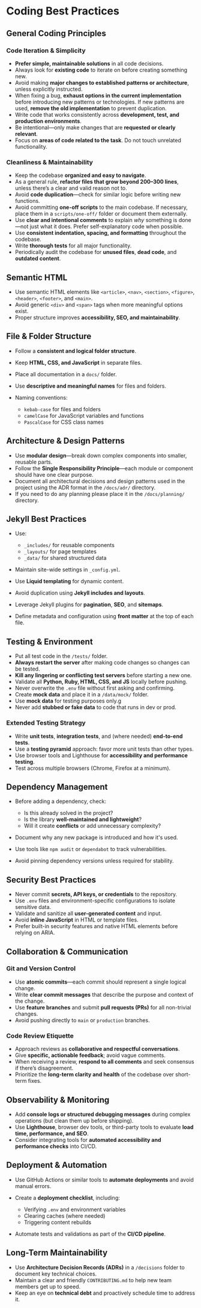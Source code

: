 # Coding Best Practices

## General Coding Principles

### Code Iteration & Simplicity

* **Prefer simple, maintainable solutions** in all code decisions.
* Always look for **existing code** to iterate on before creating something new.
* Avoid making **major changes to established patterns or architecture**, unless explicitly instructed.
* When fixing a bug, **exhaust options in the current implementation** before introducing new patterns or technologies. If new patterns are used, **remove the old implementation** to prevent duplication.
* Write code that works consistently across **development, test, and production environments**.
* Be intentional—only make changes that are **requested or clearly relevant**.
* Focus on **areas of code related to the task**. Do not touch unrelated functionality.

### Cleanliness & Maintainability

* Keep the codebase **organized and easy to navigate**.
* As a general rule, **refactor files that grow beyond 200–300 lines**, unless there’s a clear and valid reason not to.
* Avoid **code duplication**—check for similar logic before writing new functions.
* Avoid committing **one-off scripts** to the main codebase. If necessary, place them in a `scripts/one-off/` folder or document them externally.
* Use **clear and intentional comments** to explain *why* something is done—not just what it does. Prefer self-explanatory code when possible.
* Use **consistent indentation, spacing, and formatting** throughout the codebase.
* Write **thorough tests** for all major functionality.
* Periodically audit the codebase for **unused files**, **dead code**, and **outdated content**.

## Semantic HTML

* Use semantic HTML elements like `<article>`, `<nav>`, `<section>`, `<figure>`, `<header>`, `<footer>`, and `<main>`.
* Avoid generic `<div>` and `<span>` tags when more meaningful options exist.
* Proper structure improves **accessibility, SEO, and maintainability**.

## File & Folder Structure

* Follow a **consistent and logical folder structure**.
* Keep **HTML, CSS, and JavaScript** in separate files.
* Place all documentation in a `docs/` folder.
* Use **descriptive and meaningful names** for files and folders.
* Naming conventions:

  * `kebab-case` for files and folders
  * `camelCase` for JavaScript variables and functions
  * `PascalCase` for CSS class names

## Architecture & Design Patterns

* Use **modular design**—break down complex components into smaller, reusable parts.
* Follow the **Single Responsibility Principle**—each module or component should have one clear purpose.
* Document all architectural decisions and design patterns used in the project using the ADR format in the `/docs/adr/` directory.
* If you need to do any planning please place it in the `/docs/planning/` directory.

## Jekyll Best Practices

* Use:

  * `_includes/` for reusable components
  * `_layouts/` for page templates
  * `_data/` for shared structured data
  
* Maintain site-wide settings in `_config.yml`.
* Use **Liquid templating** for dynamic content.
* Avoid duplication using **Jekyll includes and layouts**.
* Leverage Jekyll plugins for **pagination**, **SEO**, and **sitemaps**.
* Define metadata and configuration using **front matter** at the top of each file.

## Testing & Environment

* Put all test code in the `/tests/` folder.
* **Always restart the server** after making code changes so changes can be tested.
* **Kill any lingering or conflicting test servers** before starting a new one.
* Validate all **Python, Ruby, HTML, CSS, and JS** locally before pushing.
* Never overwrite the `.env` file without first asking and confirming.
* Create **mock data** and place it in a `/data/mock/` folder.
* Use **mock data** for testing purposes only.g
* Never add **stubbed or fake data** to code that runs in dev or prod.

### Extended Testing Strategy

* Write **unit tests**, **integration tests**, and (where needed) **end-to-end tests**.
* Use a **testing pyramid** approach: favor more unit tests than other types.
* Use browser tools and Lighthouse for **accessibility and performance testing**.
* Test across multiple browsers (Chrome, Firefox at a minimum).

## Dependency Management

* Before adding a dependency, check:

  * Is this already solved in the project?
  * Is the library **well-maintained and lightweight**?
  * Will it create **conflicts** or add unnecessary complexity?
  
* Document why any new package is introduced and how it's used.
* Use tools like `npm audit` or `dependabot` to track vulnerabilities.
* Avoid pinning dependency versions unless required for stability.

## Security Best Practices

* Never commit **secrets, API keys, or credentials** to the repository.
* Use `.env` files and environment-specific configurations to isolate sensitive data.
* Validate and sanitize all **user-generated content** and input.
* Avoid **inline JavaScript** in HTML or template files.
* Prefer built-in security features and native HTML elements before relying on ARIA.

##  Collaboration & Communication

### Git and Version Control

* Use **atomic commits**—each commit should represent a single logical change.
* Write **clear commit messages** that describe the purpose and context of the change.
* Use **feature branches** and submit **pull requests (PRs)** for all non-trivial changes.
* Avoid pushing directly to `main` or `production` branches.

### Code Review Etiquette

* Approach reviews as **collaborative and respectful conversations**.
* Give **specific, actionable feedback**; avoid vague comments.
* When receiving a review, **respond to all comments** and seek consensus if there’s disagreement.
* Prioritize the **long-term clarity and health** of the codebase over short-term fixes.

## Observability & Monitoring

* Add **console logs or structured debugging messages** during complex operations (but clean them up before shipping).
* Use **Lighthouse**, browser dev tools, or third-party tools to evaluate **load time, performance, and SEO**.
* Consider integrating tools for **automated accessibility and performance checks** into CI/CD.

## Deployment & Automation

* Use GitHub Actions or similar tools to **automate deployments** and avoid manual errors.
* Create a **deployment checklist**, including:

  * Verifying `.env` and environment variables
  * Clearing caches (where needed)
  * Triggering content rebuilds
* Automate tests and validations as part of the **CI/CD pipeline**.

## Long-Term Maintainability

* Use **Architecture Decision Records (ADRs)** in a `/decisions` folder to document key technical choices.
* Maintain a clear and friendly `CONTRIBUTING.md` to help new team members get up to speed.
* Keep an eye on **technical debt** and proactively schedule time to address it.
